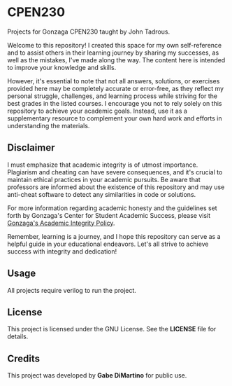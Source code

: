 
# CPEN230

Projects for Gonzaga CPEN230 taught by John Tadrous. 

Welcome to this repository! I created this space for my own self-reference and to assist others in their learning journey by sharing my successes, as well as the mistakes, I've made along the way. The content here is intended to improve your knowledge and skills.

However, it's essential to note that not all answers, solutions, or exercises provided here may be completely accurate or error-free, as they reflect my personal struggle, challenges, and learning process while striving for the best grades in the listed courses. I encourage you not to rely solely on this repository to achieve your academic goals. Instead, use it as a supplementary resource to complement your own hard work and efforts in understanding the materials.

## Disclaimer 

I must emphasize that academic integrity is of utmost importance. Plagiarism and cheating can have severe consequences, and it's crucial to maintain ethical practices in your academic pursuits. Be aware that professors are informed about the existence of this repository and may use anti-cheat software to detect any similarities in code or solutions.

For more information regarding academic honesty and the guidelines set forth by Gonzaga's Center for Student Academic Success, please visit [Gonzaga's Academic Integrity Policy](https://gonzaga.azureedge.net/-/media/Website/Documents/Academics/Center-for-Student-Academic-Success/Academic-Integrity/Academic-Integrity-Policy-071822.ashx?rev=9f12e6775a184b9dadad248546f0e947).

Remember, learning is a journey, and I hope this repository can serve as a helpful guide in your educational endeavors. Let's all strive to achieve success with integrity and dedication!

## Usage
All projects require verilog to run the project.

## License

This project is licensed under the GNU License. See the **LICENSE** file for details.

## Credits

This project was developed by **Gabe DiMartino** for public use.
